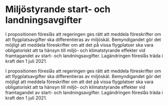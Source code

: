 # Miljöstyrande start- och landningsavgifter

I propositionen föreslås att regeringen ges rätt att meddela föreskrifter om att flygplatsavgifter ska differentieras av miljöskäl. Bemyndigandet gör det möjligt att meddela föreskrifter om att det på vissa flygplatser ska vara obligatoriskt att ta hänsyn till miljö- och klimatstyrande effekter vid framtagandet av start- och landningsavgifter. Lagändringen föreslås träda i kraft den 1 juli 2021.

I propositionen föreslås att regeringen ges rätt att meddela föreskrifter om att flygplatsavgifter ska differentieras av miljöskäl. Bemyndigandet gör det möjligt att meddela föreskrifter om att det på vissa flygplatser ska vara obligatoriskt att ta hänsyn till miljö- och klimatstyrande effekter vid framtagandet av start- och landningsavgifter. Lagändringen föreslås träda i kraft den 1 juli 2021.
